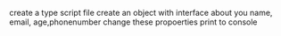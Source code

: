 create a type script file
create an object with interface about you
name, email, age,phonenumber
change these propoerties
print to console